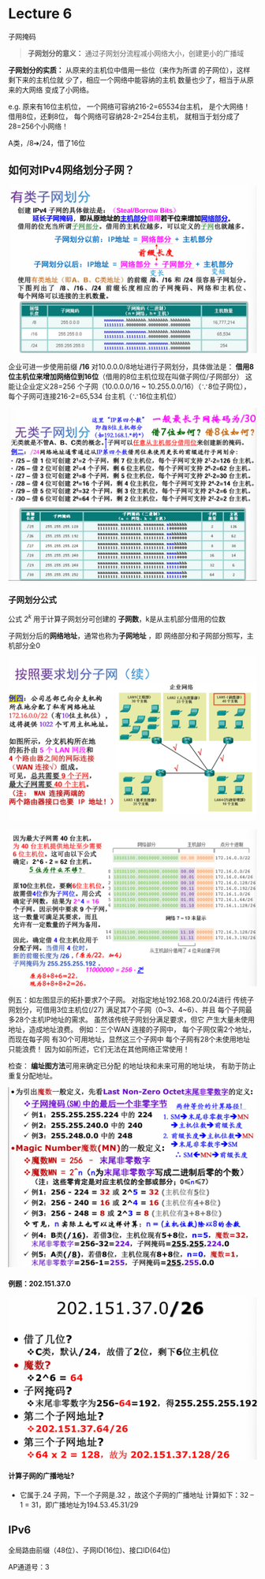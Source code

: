 # Lecture 6

子网掩码
> **子网划分的意义：** 通过子网划分流程减小网络大小，创建更小的广播域

**子网划分的实质：** 从原来的主机位中借用一些位（来作为所谓 的子网位），这样剩下来的主机位就 少了，相应一个网络中能容纳的主机 数量也少了，相当于从原来的大网络 变成了小网络。

e.g.
原来有16位主机位， 一个网络可容纳216-2=65534台主机， 是个大网络！借用8位，还剩8位， 每个网络可容纳28-2=254台主机， 就相当于划分成了28=256个小网络！

A类，/8➔/24，借了16位

## 如何对IPv4网络划分子网？

![alt text](image.png)

企业可进一步使用前缀 **/16** 对10.0.0.0/8地址进行子网划分，具体做法是： **借用8位主机位来增加网络位到16位**（借用的8位主机位现在叫做子网位/子网部分） 这能让企业定义28=256 个子网（10.0.0.0/16 ~ 10.255.0.0/16）（∵8位子网位）， 每个子网可连接216-2=65,534 台主机（∵16位主机位）

![alt text](image-1.png)

### 子网划分公式

公式 $2^k$ 用于计算子网划分可创建的 **子网数**，k是从主机部分借用的位数

子网划分后的**网络地址**，通常也称为**子网地址** ，即 网络部分和子网部分照写，主机部分全0

![alt text](image-2.png)

![alt text](image-3.png)

例五：如左图显示的拓扑要求7个子网。 对指定地址192.168.20.0/24进行 传统子网划分，可借用3位主机位(/27) 满足其7个子网（0~3、4~6）、并且 每个子网最多28个主机IP地址的需求。 虽然该传统子网划分满足要求，但它 产生大量未使用地址，造成地址浪费。 
例如：三个WAN 连接的子网中， 每个子网仅需2个地址，而现在每子网 有30个可用地址，显然这三个子网中 每个子网有28个未使用地址只能浪费！ 因为如前所述，它们无法在其他网络正常使用！

检查：
**编址图方法**可用来确定已分配 的地址块和未来可用的地址块， 有助于防止重复分配地址。

![alt text](image-4.png)

#### 例题：202.151.37.0

![alt text](image-5.png)

#### 计算子网的广播地址? 

- 它属于.24 子网，下一个子网是.32 ，故这个子网的广播地址 计算如下：32 – 1 = 31，即广播地址为194.53.45.31/29

## IPv6

全局路由前缀（48位）、子网ID(16位)、接口ID(64位)

AP通道号：3